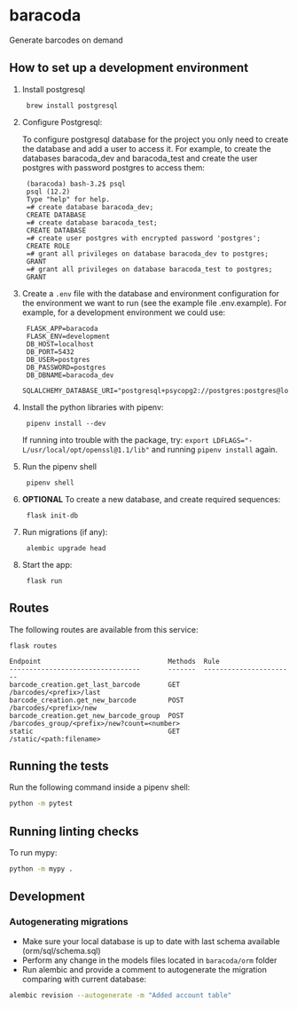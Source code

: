 # baracoda

Generate barcodes on demand

## How to set up a development environment

1. Install postgresql

        brew install postgresql

1. Configure Postgresql:

    To configure postgresql database for the project you only need to create the database and add a user
    to access it. For example, to create the databases baracoda_dev and baracoda_test and create the
    user postgres with password postgres to access them:

        (baracoda) bash-3.2$ psql
        psql (12.2)
        Type "help" for help.
        =# create database baracoda_dev;
        CREATE DATABASE
        =# create database baracoda_test;
        CREATE DATABASE
        =# create user postgres with encrypted password 'postgres';
        CREATE ROLE
        =# grant all privileges on database baracoda_dev to postgres;
        GRANT
        =# grant all privileges on database baracoda_test to postgres;
        GRANT

1. Create a `.env` file with the database and environment configuration for the environment we want
to run (see the example file .env.example). For example, for a development environment we could use:

        FLASK_APP=baracoda
        FLASK_ENV=development
        DB_HOST=localhost
        DB_PORT=5432
        DB_USER=postgres
        DB_PASSWORD=postgres
        DB_DBNAME=baracoda_dev
        SQLALCHEMY_DATABASE_URI="postgresql+psycopg2://postgres:postgres@localhost:5432/baracoda_dev"

1. Install the python libraries with pipenv:

        pipenv install --dev

    If running into trouble with the  package, try: `export LDFLAGS="-L/usr/local/opt/openssl@1.1/lib"`
    and running `pipenv install` again.

1. Run the pipenv shell

        pipenv shell

1. **OPTIONAL** To create a new database, and create required sequences:

        flask init-db

1. Run migrations (if any):

        alembic upgrade head

1. Start the app:

        flask run

## Routes

The following routes are available from this service:

    flask routes

    Endpoint                                Methods  Rule
    ---------------------------------       -------  -----------------------
    barcode_creation.get_last_barcode       GET      /barcodes/<prefix>/last
    barcode_creation.get_new_barcode        POST     /barcodes/<prefix>/new
    barcode_creation.get_new_barcode_group  POST     /barcodes_group/<prefix>/new?count=<number>
    static                                  GET      /static/<path:filename>

## Running the tests

Run the following command inside a pipenv shell:
```bash
python -m pytest
```

## Running linting checks

To run mypy:
```bash
python -m mypy .
```

## Development

### Autogenerating migrations

- Make sure your local database is up to date with last schema available (orm/sql/schema.sql)
- Perform any change in the models files located in ```baracoda/orm``` folder
- Run alembic and provide a comment to autogenerate the migration comparing with current database: 
```bash
alembic revision --autogenerate -m "Added account table"
```
